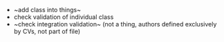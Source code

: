 - ~add class into things~
- check validation of individual class
- ~check integration validation~ (not a thing, authors defined exclusively by CVs, not part of file)
